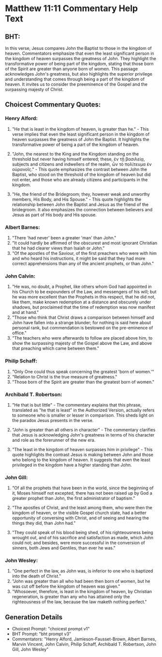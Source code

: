 # Matthew 11:11 Commentary Help Text

## BHT:
In this verse, Jesus compares John the Baptist to those in the kingdom of heaven. Commentators emphasize that even the least significant person in the kingdom of heaven surpasses the greatness of John. They highlight the transformative power of being part of the kingdom, stating that those born of the Spirit are greater than anyone born of women. This passage acknowledges John's greatness, but also highlights the superior privilege and understanding that comes through being a part of the kingdom of heaven. It invites us to consider the preeminence of the Gospel and the surpassing majesty of Christ.

## Choicest Commentary Quotes:
### Henry Alford:
1. "He that is least in the kingdom of heaven, is greater than he." - This verse implies that even the least significant person in the kingdom of heaven surpasses the greatness of John the Baptist. It highlights the transformative power of being a part of the kingdom of heaven.

2. "John, the nearest to the King and the Kingdom standing on the threshold but never having himself entered; these, ἐν τῇ βασιλείᾳ, subjects and citizens and indwellers of the realm, ὧν τὸ πολίτευμα ἐν οὐρανοῖς." - This quote emphasizes the contrast between John the Baptist, who stood on the threshold of the kingdom of heaven but did not enter, and those who are already citizens and participants in the kingdom.

3. "He, the friend of the Bridegroom; they, however weak and unworthy members, His Body, and His Spouse." - This quote highlights the relationship between John the Baptist and Jesus as the friend of the bridegroom. It also emphasizes the connection between believers and Jesus as part of His body and His spouse.

### Albert Barnes:
1. "There 'had never' been a greater 'man' than John." 
2. "It could hardly be affirmed of the obscurest and most ignorant Christian that he had clearer views than Isaiah or John."
3. "Of the apostles of the Saviour, of the first preachers who were with him and who heard his instructions, it might be said that they had more correct apprehensions than any of the ancient prophets, or than John."

### John Calvin:
1. "He was, no doubt, a Prophet, like others whom God had appointed in his Church to be expounders of the Law, and messengers of his will; but he was more excellent than the Prophets in this respect, that he did not, like them, make known redemption at a distance and obscurely under shadows, but proclaimed that the time of redemption was now manifest and at hand."
2. "Those who think that Christ draws a comparison between himself and John have fallen into a strange blunder; for nothing is said here about personal rank, but commendation is bestowed on the pre-eminence of office."
3. "The teachers who were afterwards to follow are placed above him, to show the surpassing majesty of the Gospel above the Law, and above that preaching which came between them."

### Philip Schaff:
1. "Only One could thus speak concerning the greatest 'born of women.'" 
2. "Relation to Christ is the true measure of greatness." 
3. "Those born of the Spirit are greater than the greatest born of women."

### Archibald T. Robertson:
1. "He that is but little" - The commentary explains that this phrase, translated as "he that is least" in the Authorized Version, actually refers to someone who is smaller or lesser in comparison. This sheds light on the paradox Jesus presents in the verse.

2. "John is greater than all others in character" - The commentary clarifies that Jesus is acknowledging John's greatness in terms of his character and role as the forerunner of the new era.

3. "The least in the kingdom of heaven surpasses him in privilege" - This quote highlights the contrast Jesus is making between John and those who belong to the kingdom of heaven. It suggests that even the least privileged in the kingdom have a higher standing than John.

### John Gill:
1. "Of all the prophets that have been in the world, since the beginning of it, Moses himself not excepted, there has not been raised up by God a greater prophet than John, the first administrator of baptism." 

2. "The apostles of Christ, and the least among them, who were then the kingdom of heaven, or the visible Gospel church state, had a better opportunity of conversing with Christ, and of seeing and hearing the things they did, than John had."

3. "They could speak of his blood being shed, of his righteousness being wrought out, and of his sacrifice and satisfaction as made, which John could not; and besides, were more successful in the conversion of sinners, both Jews and Gentiles, than ever he was."

### John Wesley:
1. "One perfect in the law, as John was, is inferior to one who is baptized into the death of Christ."
2. "John was greater than all who had been then born of women, but he was cut off before the kingdom of heaven was given."
3. "Whosoever, therefore, is least in the kingdom of heaven, by Christian regeneration, is greater than any who has attained only the righteousness of the law, because the law maketh nothing perfect."


## Generation Details
- Choicest Prompt: "choicest prompt v1"
- BHT Prompt: "bht prompt v3"
- Commentators: "Henry Alford, Jamieson-Fausset-Brown, Albert Barnes, Marvin Vincent, John Calvin, Philip Schaff, Archibald T. Robertson, John Gill, John Wesley"
